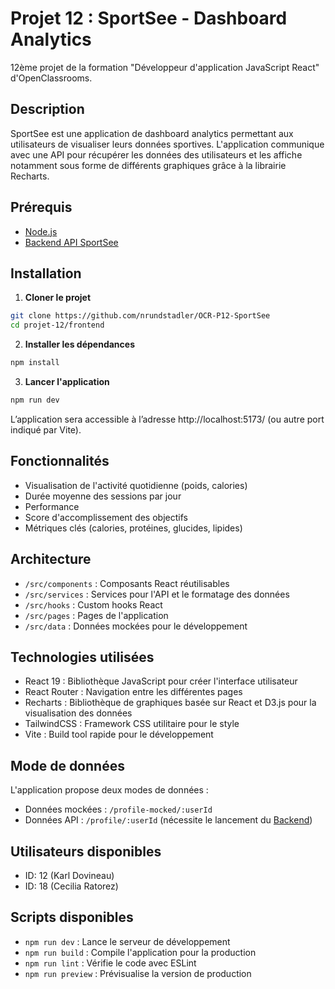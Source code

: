 # Projet 12 : SportSee - Dashboard Analytics

12ème projet de la formation "Développeur d'application JavaScript React" d'OpenClassrooms.

## Description

SportSee est une application de dashboard analytics permettant aux utilisateurs de visualiser leurs données sportives. L'application communique avec une API pour récupérer les données des utilisateurs et les affiche notamment sous forme de différents graphiques grâce à la librairie Recharts.

## Prérequis

- [Node.js](https://nodejs.org/en/)
- [Backend API SportSee](https://github.com/OpenClassrooms-Student-Center/SportSee)

## Installation

1. **Cloner le projet**

```bash
git clone https://github.com/nrundstadler/OCR-P12-SportSee
cd projet-12/frontend
```

2. **Installer les dépendances**

```bash
npm install
```

3. **Lancer l'application**

```bash
npm run dev
```

L’application sera accessible à l’adresse http://localhost:5173/ (ou autre port indiqué par Vite).

## Fonctionnalités

- Visualisation de l'activité quotidienne (poids, calories)
- Durée moyenne des sessions par jour
- Performance
- Score d'accomplissement des objectifs
- Métriques clés (calories, protéines, glucides, lipides)

## Architecture

- `/src/components` : Composants React réutilisables
- `/src/services` : Services pour l'API et le formatage des données
- `/src/hooks` : Custom hooks React
- `/src/pages` : Pages de l'application
- `/src/data` : Données mockées pour le développement

## Technologies utilisées

- React 19 : Bibliothèque JavaScript pour créer l'interface utilisateur
- React Router : Navigation entre les différentes pages
- Recharts : Bibliothèque de graphiques basée sur React et D3.js pour la visualisation des données
- TailwindCSS : Framework CSS utilitaire pour le style
- Vite : Build tool rapide pour le développement

## Mode de données

L'application propose deux modes de données :

- Données mockées : `/profile-mocked/:userId`
- Données API : `/profile/:userId` (nécessite le lancement du [Backend](https://github.com/OpenClassrooms-Student-Center/SportSee))

## Utilisateurs disponibles

- ID: 12 (Karl Dovineau)
- ID: 18 (Cecilia Ratorez)

## Scripts disponibles

- `npm run dev` : Lance le serveur de développement
- `npm run build` : Compile l'application pour la production
- `npm run lint` : Vérifie le code avec ESLint
- `npm run preview` : Prévisualise la version de production
